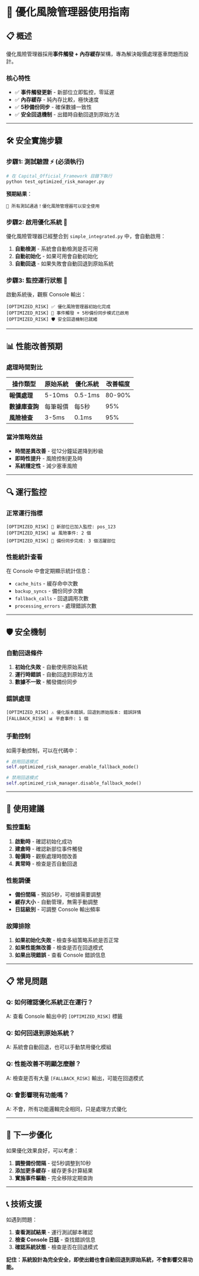 # 🚀 優化風險管理器使用指南

## 📋 **概述**

優化風險管理器採用**事件觸發 + 內存緩存**架構，專為解決報價處理塞車問題而設計。

### **核心特性**
- ✅ **事件觸發更新** - 新部位立即監控，零延遲
- ✅ **內存緩存** - 純內存比較，極快速度
- ✅ **5秒備份同步** - 確保數據一致性
- ✅ **安全回退機制** - 出錯時自動回退到原始方法

---

## 🛠️ **安全實施步驟**

### **步驟1: 測試驗證** ⚡ (必須執行)

```bash
# 在 Capital_Official_Framework 目錄下執行
python test_optimized_risk_manager.py
```

**預期結果**：
```
🎉 所有測試通過！優化風險管理器可以安全使用
```

### **步驟2: 啟用優化系統** 🚀

優化風險管理器已經整合到 `simple_integrated.py` 中，會自動啟用：

1. **自動檢測** - 系統會自動檢測是否可用
2. **自動初始化** - 如果可用會自動初始化
3. **自動回退** - 如果失敗會自動回退到原始系統

### **步驟3: 監控運行狀態** 👀

啟動系統後，觀察 Console 輸出：

```
[OPTIMIZED_RISK] ✅ 優化風險管理器初始化完成
[OPTIMIZED_RISK] 🎯 事件觸發 + 5秒備份同步模式已啟用
[OPTIMIZED_RISK] 🛡️ 安全回退機制已就緒
```

---

## 📊 **性能改善預期**

### **處理時間對比**

| 操作類型 | 原始系統 | 優化系統 | 改善幅度 |
|---------|---------|---------|----------|
| **報價處理** | 5-10ms | 0.5-1ms | 80-90% |
| **數據庫查詢** | 每筆報價 | 每5秒 | 95% |
| **風險檢查** | 3-5ms | 0.1ms | 95% |

### **當沖策略效益**
- **時間差異改善** - 從12分鐘延遲降到秒級
- **即時性提升** - 風險控制更及時
- **系統穩定性** - 減少塞車風險

---

## 🔍 **運行監控**

### **正常運行指標**

```
[OPTIMIZED_RISK] 🎯 新部位已加入監控: pos_123
[OPTIMIZED_RISK] 📊 風險事件: 2 個
[OPTIMIZED_RISK] 🔄 備份同步完成: 3 個活躍部位
```

### **性能統計查看**

在 Console 中會定期顯示統計信息：
- `cache_hits` - 緩存命中次數
- `backup_syncs` - 備份同步次數
- `fallback_calls` - 回退調用次數
- `processing_errors` - 處理錯誤次數

---

## 🛡️ **安全機制**

### **自動回退條件**
1. **初始化失敗** - 自動使用原始系統
2. **運行時錯誤** - 自動回退到原始方法
3. **數據不一致** - 觸發備份同步

### **錯誤處理**
```
[OPTIMIZED_RISK] ⚠️ 優化版本錯誤，回退到原始版本: 錯誤詳情
[FALLBACK_RISK] 📊 平倉事件: 1 個
```

### **手動控制**
如需手動控制，可以在代碼中：
```python
# 啟用回退模式
self.optimized_risk_manager.enable_fallback_mode()

# 禁用回退模式
self.optimized_risk_manager.disable_fallback_mode()
```

---

## 🎯 **使用建議**

### **監控重點**
1. **啟動時** - 確認初始化成功
2. **建倉時** - 確認新部位事件觸發
3. **報價時** - 觀察處理時間改善
4. **異常時** - 檢查是否自動回退

### **性能調優**
- **備份間隔** - 預設5秒，可根據需要調整
- **緩存大小** - 自動管理，無需手動調整
- **日誌級別** - 可調整 Console 輸出頻率

### **故障排除**
1. **如果初始化失敗** - 檢查多組策略系統是否正常
2. **如果性能無改善** - 檢查是否在回退模式
3. **如果出現錯誤** - 查看 Console 錯誤信息

---

## 📋 **常見問題**

### **Q: 如何確認優化系統正在運行？**
A: 查看 Console 輸出中的 `[OPTIMIZED_RISK]` 標籤

### **Q: 如何回退到原始系統？**
A: 系統會自動回退，也可以手動禁用優化模組

### **Q: 性能改善不明顯怎麼辦？**
A: 檢查是否有大量 `[FALLBACK_RISK]` 輸出，可能在回退模式

### **Q: 會影響現有功能嗎？**
A: 不會，所有功能邏輯完全相同，只是處理方式優化

---

## 🚀 **下一步優化**

如果優化效果良好，可以考慮：
1. **調整備份間隔** - 從5秒調整到10秒
2. **添加更多緩存** - 緩存更多計算結果
3. **實施事件驅動** - 完全移除定期查詢

---

## 📞 **技術支援**

如遇到問題：
1. **查看測試結果** - 運行測試腳本確認
2. **檢查 Console 日誌** - 查找錯誤信息
3. **確認系統狀態** - 檢查是否在回退模式

**記住：系統設計為完全安全，即使出錯也會自動回退到原始系統，不會影響交易功能。**
